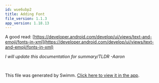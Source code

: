 ```yaml
---
id: wue6ubp2
title: Adding Font
file_version: 1.1.3
app_version: 1.18.13
---
```


A good read: [https://developer.android.com/develop/ui/views/text-and-emoji/fonts-in-xml](https://developer.android.com/develop/ui/views/text-and-emoji/fonts-in-xml)

_I will update this documentation for summary/TLDR -Aaron_

<br/>

This file was generated by Swimm. [Click here to view it in the app](https://app.swimm.io/repos/Z2l0aHViJTNBJTNBbmV3c21lYWQlM0ElM0F1YmVyZ29ubXg=/docs/wue6ubp2).
